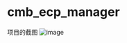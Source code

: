 # cmb_ecp_manager
项目的截图
![image](https://github.com/zhangxiaoxu132113/emb_ecp_manager/blob/master/img/image/image04.png)